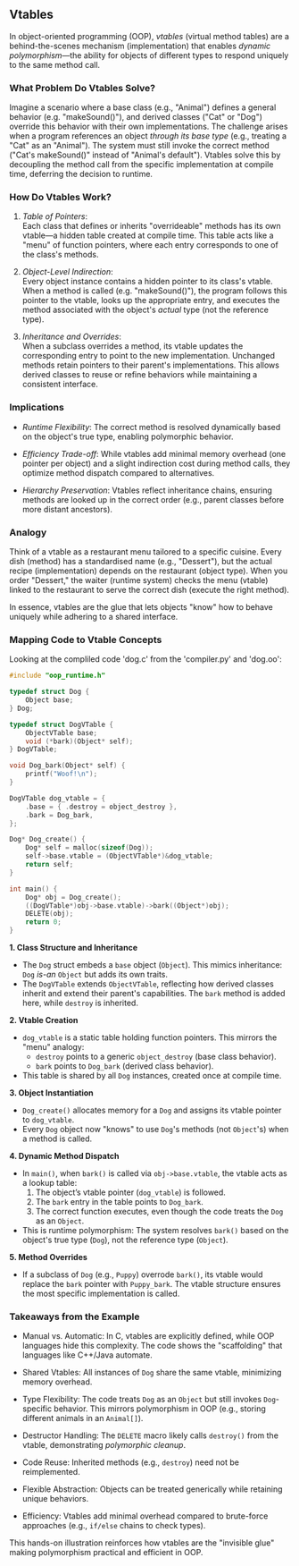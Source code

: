 
## Vtables

In object-oriented programming (OOP), *vtables* (virtual method tables) are a behind-the-scenes
mechanism (implementation) that enables *dynamic polymorphism*—the ability for objects of different types to
respond uniquely to the same method call.


### What Problem Do Vtables Solve?  

Imagine a scenario where a base class (e.g., "Animal") defines a general behavior (e.g. "makeSound()"),
and derived classes ("Cat" or "Dog") override this behavior with their own implementations. The challenge
arises when a program references an object *through its base type* (e.g., treating a "Cat" as an "Animal").
The system must still invoke the correct method ("Cat's makeSound()" instead of "Animal's default").
Vtables solve this by decoupling the method call from the specific implementation at compile time,
deferring the decision to runtime.


### How Do Vtables Work?  

1. *Table of Pointers*:  
   Each class that defines or inherits "overrideable" methods has its own vtable—a hidden table created
   at compile time. This table acts like a "menu" of function pointers, where each entry corresponds to
   one of the class's methods.  

2. *Object-Level Indirection*:  
   Every object instance contains a hidden pointer to its class's vtable. When a method is called (e.g.
   "makeSound()"), the program follows this pointer to the vtable, looks up the appropriate entry, and
   executes the method associated with the object's *actual* type (not the reference type).  

3. *Inheritance and Overrides*:  
   When a subclass overrides a method, its vtable updates the corresponding entry to point to the new
   implementation. Unchanged methods retain pointers to their parent's implementations. This allows
   derived classes to reuse or refine behaviors while maintaining a consistent interface.

### Implications

- *Runtime Flexibility*: The correct method is resolved dynamically based on the object's true type,
  enabling polymorphic behavior.  

- *Efficiency Trade-off*: While vtables add minimal memory overhead (one pointer per object) and a
  slight indirection cost during method calls, they optimize method dispatch compared to alternatives.  

- *Hierarchy Preservation*: Vtables reflect inheritance chains, ensuring methods are looked up in the
  correct order (e.g., parent classes before more distant ancestors).  


### Analogy

Think of a vtable as a restaurant menu tailored to a specific cuisine. Every dish (method) has a
standardised name (e.g., "Dessert"), but the actual recipe (implementation) depends on the restaurant
(object type). When you order "Dessert," the waiter (runtime system) checks the menu (vtable) linked
to the restaurant to serve the correct dish (execute the right method).  

In essence, vtables are the glue that lets objects "know" how to behave uniquely while adhering to a
shared interface.



### Mapping Code to Vtable Concepts  

Looking at the compliled code 'dog.c' from the 'compiler.py' and 'dog.oo':

```c
#include "oop_runtime.h"

typedef struct Dog {
    Object base;
} Dog;

typedef struct DogVTable {
    ObjectVTable base;
    void (*bark)(Object* self);
} DogVTable;

void Dog_bark(Object* self) {
    printf("Woof!\n");
}

DogVTable dog_vtable = {
    .base = { .destroy = object_destroy },
    .bark = Dog_bark,
};

Dog* Dog_create() {
    Dog* self = malloc(sizeof(Dog));
    self->base.vtable = (ObjectVTable*)&dog_vtable;
    return self;
}

int main() {
    Dog* obj = Dog_create();
    ((DogVTable*)obj->base.vtable)->bark((Object*)obj);
    DELETE(obj);
    return 0;
}
```


__1. Class Structure and Inheritance__

- The `Dog` struct embeds a `base` object (`Object`). This mimics inheritance: `Dog` *is-an* `Object`
  but adds its own traits.  
- The `DogVTable` extends `ObjectVTable`, reflecting how derived classes inherit and extend their
  parent's capabilities. The `bark` method is added here, while `destroy` is inherited.


__2. Vtable Creation__

- `dog_vtable` is a static table holding function pointers. This mirrors the "menu" analogy:
    - `destroy` points to a generic `object_destroy` (base class behavior).  
    - `bark` points to `Dog_bark` (derived class behavior).  
- This table is shared by all `Dog` instances, created once at compile time.


__3. Object Instantiation__

- `Dog_create()` allocates memory for a `Dog` and assigns its vtable pointer to `dog_vtable`.  
- Every `Dog` object now "knows" to use `Dog`'s methods (not `Object`'s) when a method is called.  


__4. Dynamic Method Dispatch__

- In `main()`, when `bark()` is called via `obj->base.vtable`, the vtable acts as a lookup table:  
    1. The object’s vtable pointer (`dog_vtable`) is followed.  
    2. The `bark` entry in the table points to `Dog_bark`.  
    3. The correct function executes, even though the code treats the `Dog` as an `Object`.  
- This is runtime polymorphism: The system resolves `bark()` based on the object's true type (`Dog`),
  not the reference type (`Object`).


__5. Method Overrides__
- If a subclass of `Dog` (e.g., `Puppy`) overrode `bark()`, its vtable would replace the `bark`
  pointer with `Puppy_bark`. The vtable structure ensures the most specific implementation is called.



### Takeaways from the Example  

- Manual vs. Automatic: In C, vtables are explicitly defined, while OOP languages hide this complexity.
  The code shows the "scaffolding" that languages like C++/Java automate.  

- Shared Vtables: All instances of `Dog` share the same vtable, minimizing memory overhead.  

- Type Flexibility: The code treats `Dog` as an `Object` but still invokes `Dog`-specific behavior.
  This mirrors polymorphism in OOP (e.g., storing different animals in an `Animal[]`).  

- Destructor Handling: The `DELETE` macro likely calls `destroy()` from the vtable, demonstrating
  *polymorphic cleanup*.

- Code Reuse: Inherited methods (e.g., `destroy`) need not be reimplemented.  

- Flexible Abstraction: Objects can be treated generically while retaining unique behaviors.  

- Efficiency: Vtables add minimal overhead compared to brute-force approaches (e.g., `if/else` chains to check types).  

This hands-on illustration reinforces how vtables are the "invisible glue" making polymorphism practical and efficient in OOP.
